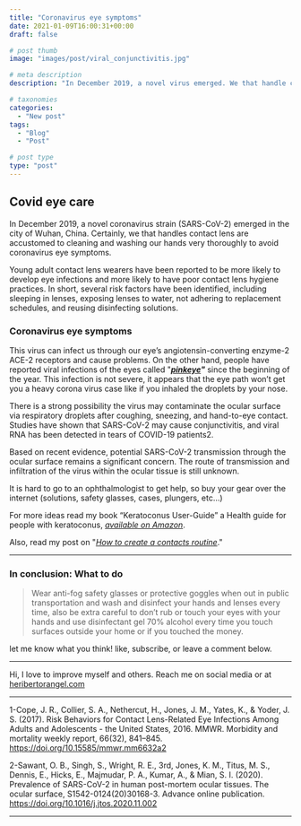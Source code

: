 ```yaml
---
title: "Coronavirus eye symptoms"
date: 2021-01-09T16:00:31+00:00
draft: false

# post thumb
image: "images/post/viral_conjunctivitis.jpg"

# meta description
description: "In December 2019, a novel virus emerged. We that handle contact lenses wash our hands very thoroughly to avoid coronavirus eye symptoms"

# taxonomies
categories: 
  - "New post"
tags:
  - "Blog"
  - "Post"

# post type
type: "post"
---
```


Covid eye care
--------------

In December 2019, a novel coronavirus strain (SARS-CoV-2) emerged in the city of Wuhan, China. Certainly, we that handles contact lens are accustomed to cleaning and washing our hands very thoroughly to avoid coronavirus eye symptoms.

Young adult contact lens wearers have been reported to be more likely to develop eye infections and more likely to have poor contact lens hygiene practices. In short, several risk factors have been identified, including sleeping in lenses, exposing lenses to water, not adhering to replacement schedules, and reusing disinfecting solutions.

### **Coronavirus eye symptoms**

This virus can infect us through our eye’s angiotensin-converting enzyme-2 ACE-2 receptors and cause problems. On the other hand, people have reported viral infections of the eyes called "_**[pinkeye](https://en.wikipedia.org/wiki/Conjunctivitis)"**_ since the beginning of the year. This infection is not severe, it appears that the eye path won’t get you a heavy corona virus case like if you inhaled the droplets by your nose.

There is a strong possibility the virus may contaminate the ocular surface via respiratory droplets after coughing, sneezing, and hand-to-eye contact. Studies have shown that SARS-CoV-2 may cause conjunctivitis, and viral RNA has been detected in tears of COVID-19 patients2.

Based on recent evidence, potential SARS-CoV-2 transmission through the ocular surface remains a significant concern. The route of transmission and infiltration of the virus within the ocular tissue is still unknown.

It is hard to go to an ophthalmologist to get help, so buy your gear over the internet (solutions, safety glasses, cases, plungers, etc...)

<!--**Angiotensin-converting enzyme-2 (ACE-2)**

 ![image](../../images/1R42.png)

Image of 1R42: Native Human Angiotensin-Converting Enzyme-Related Carboxypeptidase (ACE2) DOI: 10.2210/pdb1R42/pdb

Protein from RCSB Protein Data Bank. -->

For more ideas read my book “Keratoconus User-Guide” a Health guide for people with keratoconus, [_available on Amazon_](https://www.amazon.com/dp/B082MB75HW).

Also, read my post on "[_How to create a contacts routine_](/posts/how-to-create-a-contacts-routine/)."

* * *

### In conclusion: What to do

>Wear anti-fog safety glasses or protective goggles when out in public transportation and wash and disinfect your hands and lenses every time, also be extra careful to don’t rub or touch your eyes with your hands and use disinfectant gel 70% alcohol every time you touch surfaces outside your home or if you touched the money.

let me know what you think! like, subscribe, or leave a comment below.

* * *

Hi, I love to improve myself and others. Reach me on social media or at [heribertorangel.com](https://www.heribertorangel.com)

* * *

1-Cope, J. R., Collier, S. A., Nethercut, H., Jones, J. M., Yates, K., & Yoder, J. S. (2017). Risk Behaviors for Contact Lens-Related Eye Infections Among Adults and Adolescents - the United States, 2016. MMWR. Morbidity and mortality weekly report, 66(32), 841–845. https://doi.org/10.15585/mmwr.mm6632a2

2-Sawant, O. B., Singh, S., Wright, R. E., 3rd, Jones, K. M., Titus, M. S., Dennis, E., Hicks, E., Majmudar, P. A., Kumar, A., & Mian, S. I. (2020). Prevalence of SARS-CoV-2 in human post-mortem ocular tissues. The ocular surface, S1542-0124(20)30168-3. Advance online publication.  
https://doi.org/10.1016/j.jtos.2020.11.002

* * *